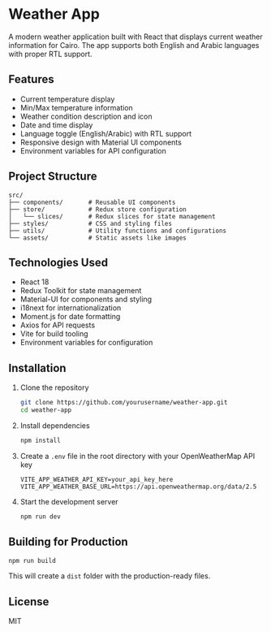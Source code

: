 # Weather App

A modern weather application built with React that displays current weather information for Cairo. The app supports both English and Arabic languages with proper RTL support.

## Features

- Current temperature display
- Min/Max temperature information
- Weather condition description and icon
- Date and time display
- Language toggle (English/Arabic) with RTL support
- Responsive design with Material UI components
- Environment variables for API configuration

## Project Structure

```
src/
├── components/       # Reusable UI components
├── store/            # Redux store configuration
│   └── slices/       # Redux slices for state management
├── styles/           # CSS and styling files
├── utils/            # Utility functions and configurations
└── assets/           # Static assets like images
```

## Technologies Used

- React 18
- Redux Toolkit for state management
- Material-UI for components and styling
- i18next for internationalization
- Moment.js for date formatting
- Axios for API requests
- Vite for build tooling
- Environment variables for configuration

## Installation

1. Clone the repository
   ```bash
   git clone https://github.com/yourusername/weather-app.git
   cd weather-app
   ```

2. Install dependencies
   ```bash
   npm install
   ```

3. Create a `.env` file in the root directory with your OpenWeatherMap API key
   ```
   VITE_APP_WEATHER_API_KEY=your_api_key_here
   VITE_APP_WEATHER_BASE_URL=https://api.openweathermap.org/data/2.5
   ```

4. Start the development server
   ```bash
   npm run dev
   ```

## Building for Production

```bash
npm run build
```

This will create a `dist` folder with the production-ready files.

## License

MIT